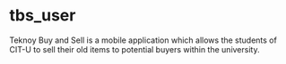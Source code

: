 # tbs_user 
Teknoy Buy and Sell is a mobile application which allows the students of CIT-U to sell their old items to potential buyers within the university.
